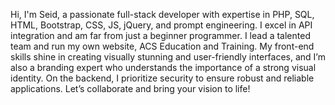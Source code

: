 Hi, I'm Seid, a passionate full-stack developer with expertise in PHP, SQL, HTML, Bootstrap, CSS, JS, jQuery, and prompt engineering.
I excel in API integration and am far from just a beginner programmer.
I lead a talented team and run my own website, ACS Education and Training.
My front-end skills shine in creating visually stunning and user-friendly interfaces,
and I’m also a branding expert who understands the importance of a strong visual identity.
On the backend, I prioritize security to ensure robust and reliable applications. 
Let’s collaborate and bring your vision to life!
